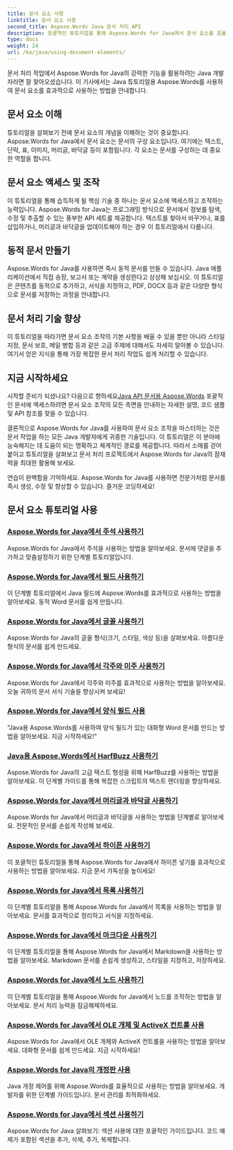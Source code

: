 ```yaml
---
title: 문서 요소 사용
linktitle: 문서 요소 사용
second_title: Aspose.Words Java 문서 처리 API
description: 포괄적인 튜토리얼을 통해 Aspose.Words for Java에서 문서 요소를 효율적으로 사용하는 방법을 알아보세요. 지금 Java 문서 처리 기술을 향상시켜 보세요!
type: docs
weight: 24
url: /ko/java/using-document-elements/
---
```


문서 처리 작업에서 Aspose.Words for Java의 강력한 기능을 활용하려는 Java 개발자라면 잘 찾아오셨습니다. 이 기사에서는 Java 튜토리얼용 Aspose.Words를 사용하여 문서 요소를 효과적으로 사용하는 방법을 안내합니다.

## 문서 요소 이해

튜토리얼을 살펴보기 전에 문서 요소의 개념을 이해하는 것이 중요합니다. Aspose.Words for Java에서 문서 요소는 문서의 구성 요소입니다. 여기에는 텍스트, 단락, 표, 이미지, 머리글, 바닥글 등이 포함됩니다. 각 요소는 문서를 구성하는 데 중요한 역할을 합니다.

## 문서 요소 액세스 및 조작

이 튜토리얼을 통해 습득하게 될 핵심 기술 중 하나는 문서 요소에 액세스하고 조작하는 능력입니다. Aspose.Words for Java는 프로그래밍 방식으로 문서에서 정보를 탐색, 수정 및 추출할 수 있는 풍부한 API 세트를 제공합니다. 텍스트를 찾아서 바꾸거나, 표를 삽입하거나, 머리글과 바닥글을 업데이트해야 하는 경우 이 튜토리얼에서 다룹니다.

## 동적 문서 만들기

Aspose.Words for Java를 사용하면 즉시 동적 문서를 만들 수 있습니다. Java 애플리케이션에서 직접 송장, 보고서 또는 계약을 생성한다고 상상해 보십시오. 이 튜토리얼은 콘텐츠를 동적으로 추가하고, 서식을 지정하고, PDF, DOCX 등과 같은 다양한 형식으로 문서를 저장하는 과정을 안내합니다.

## 문서 처리 기술 향상

이 튜토리얼을 따라가면 문서 요소 조작의 기본 사항을 배울 수 있을 뿐만 아니라 스타일 지정, 문서 보호, 메일 병합 등과 같은 고급 주제에 대해서도 자세히 알아볼 수 있습니다. 여기서 얻은 지식을 통해 가장 복잡한 문서 처리 작업도 쉽게 처리할 수 있습니다.

## 지금 시작하세요

 시작할 준비가 되셨나요? 다음으로 향하세요[Java API 문서용 Aspose.Words](https://reference.aspose.com/words/java/) 포괄적인 문서에 액세스하려면 문서 요소 조작의 모든 측면을 안내하는 자세한 설명, 코드 샘플 및 API 참조를 찾을 수 있습니다.

결론적으로 Aspose.Words for Java를 사용하여 문서 요소 조작을 마스터하는 것은 문서 작업을 하는 모든 Java 개발자에게 귀중한 기술입니다. 이 튜토리얼은 이 분야에 능숙해지는 데 도움이 되는 명확하고 체계적인 경로를 제공합니다. 따라서 소매를 걷어붙이고 튜토리얼을 살펴보고 문서 처리 프로젝트에서 Aspose.Words for Java의 잠재력을 최대한 활용해 보세요.

연습이 완벽함을 기억하세요. Aspose.Words for Java를 사용하면 전문가처럼 문서를 즉시 생성, 수정 및 향상할 수 있습니다. 즐거운 코딩하세요!

## 문서 요소 튜토리얼 사용
### [Aspose.Words for Java에서 주석 사용하기](./using-comments/)
Aspose.Words for Java에서 주석을 사용하는 방법을 알아보세요. 문서에 댓글을 추가하고 맞춤설정하기 위한 단계별 튜토리얼입니다.
### [Aspose.Words for Java에서 필드 사용하기](./using-fields/)
이 단계별 튜토리얼에서 Java 필드에 Aspose.Words를 효과적으로 사용하는 방법을 알아보세요. 동적 Word 문서를 쉽게 만듭니다.
### [Aspose.Words for Java에서 글꼴 사용하기](./using-fonts/)
Aspose.Words for Java의 글꼴 형식(크기, 스타일, 색상 등)을 살펴보세요. 아름다운 형식의 문서를 쉽게 만드세요.
### [Aspose.Words for Java에서 각주와 미주 사용하기](./using-footnotes-and-endnotes/)
Aspose.Words for Java에서 각주와 미주를 효과적으로 사용하는 방법을 알아보세요. 오늘 귀하의 문서 서식 기술을 향상시켜 보세요!
### [Aspose.Words for Java에서 양식 필드 사용](./using-form-fields/)
"Java용 Aspose.Words를 사용하여 양식 필드가 있는 대화형 Word 문서를 만드는 방법을 알아보세요. 지금 시작하세요!"
### [Java용 Aspose.Words에서 HarfBuzz 사용하기](./using-harfbuzz/)
Aspose.Words for Java의 고급 텍스트 형성을 위해 HarfBuzz를 사용하는 방법을 알아보세요. 이 단계별 가이드를 통해 복잡한 스크립트의 텍스트 렌더링을 향상하세요.
### [Aspose.Words for Java에서 머리글과 바닥글 사용하기](./using-headers-and-footers/)
Aspose.Words for Java에서 머리글과 바닥글을 사용하는 방법을 단계별로 알아보세요. 전문적인 문서를 손쉽게 작성해 보세요.
### [Aspose.Words for Java에서 하이픈 사용하기](./using-hyphenation/)
이 포괄적인 튜토리얼을 통해 Aspose.Words for Java에서 하이픈 넣기를 효과적으로 사용하는 방법을 알아보세요. 지금 문서 가독성을 높이세요!
### [Aspose.Words for Java에서 목록 사용하기](./using-lists/)
이 단계별 튜토리얼을 통해 Aspose.Words for Java에서 목록을 사용하는 방법을 알아보세요. 문서를 효과적으로 정리하고 서식을 지정하세요.
### [Aspose.Words for Java에서 마크다운 사용하기](./using-markdown/)
이 단계별 튜토리얼을 통해 Aspose.Words for Java에서 Markdown을 사용하는 방법을 알아보세요. Markdown 문서를 손쉽게 생성하고, 스타일을 지정하고, 저장하세요.
### [Aspose.Words for Java에서 노드 사용하기](./using-nodes/)
이 단계별 튜토리얼을 통해 Aspose.Words for Java에서 노드를 조작하는 방법을 알아보세요. 문서 처리 능력을 잠금해제하세요.
### [Aspose.Words for Java에서 OLE 개체 및 ActiveX 컨트롤 사용](./using-ole-objects-and-activex/)
Aspose.Words for Java에서 OLE 개체와 ActiveX 컨트롤을 사용하는 방법을 알아보세요. 대화형 문서를 쉽게 만드세요. 지금 시작하세요!
### [Aspose.Words for Java의 개정판 사용](./using-revisions/)
Java 개정 제어를 위해 Aspose.Words를 효율적으로 사용하는 방법을 알아보세요. 개발자를 위한 단계별 가이드입니다. 문서 관리를 최적화하세요.
### [Aspose.Words for Java에서 섹션 사용하기](./using-sections/)
Aspose.Words for Java 살펴보기: 섹션 사용에 대한 포괄적인 가이드입니다. 코드 예제가 포함된 섹션을 추가, 삭제, 추가, 복제합니다.